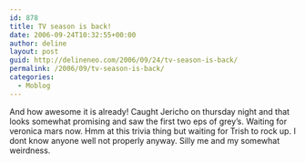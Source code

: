 ```yaml
---
id: 878
title: TV season is back!
date: 2006-09-24T10:32:55+00:00
author: deline
layout: post
guid: http://delineneo.com/2006/09/24/tv-season-is-back/
permalink: /2006/09/tv-season-is-back/
categories:
  - Moblog
---
```

And how awesome it is already! Caught Jericho on thursday night and that looks somewhat promising and saw the first two eps of grey&#8217;s. Waiting for veronica mars now. Hmm at this trivia thing but waiting for Trish to rock up. I dont know anyone well not properly anyway. Silly me and my somewhat weirdness.
